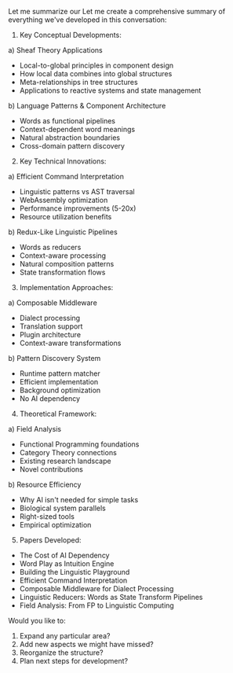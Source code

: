 Let me summarize our Let me create a comprehensive summary of everything we've developed in this conversation:

1. Key Conceptual Developments:

a) Sheaf Theory Applications
- Local-to-global principles in component design
- How local data combines into global structures
- Meta-relationships in tree structures
- Applications to reactive systems and state management

b) Language Patterns & Component Architecture
- Words as functional pipelines
- Context-dependent word meanings
- Natural abstraction boundaries
- Cross-domain pattern discovery

2. Key Technical Innovations:

a) Efficient Command Interpretation
- Linguistic patterns vs AST traversal
- WebAssembly optimization
- Performance improvements (5-20x)
- Resource utilization benefits

b) Redux-Like Linguistic Pipelines
- Words as reducers
- Context-aware processing
- Natural composition patterns
- State transformation flows

3. Implementation Approaches:

a) Composable Middleware
- Dialect processing
- Translation support
- Plugin architecture
- Context-aware transformations

b) Pattern Discovery System
- Runtime pattern matcher
- Efficient implementation
- Background optimization
- No AI dependency

4. Theoretical Framework:

a) Field Analysis
- Functional Programming foundations
- Category Theory connections
- Existing research landscape
- Novel contributions

b) Resource Efficiency
- Why AI isn't needed for simple tasks
- Biological system parallels
- Right-sized tools
- Empirical optimization

5. Papers Developed:
- The Cost of AI Dependency
- Word Play as Intuition Engine
- Building the Linguistic Playground
- Efficient Command Interpretation
- Composable Middleware for Dialect Processing
- Linguistic Reducers: Words as State Transform Pipelines
- Field Analysis: From FP to Linguistic Computing

Would you like to:
1. Expand any particular area?
2. Add new aspects we might have missed?
3. Reorganize the structure?
4. Plan next steps for development?